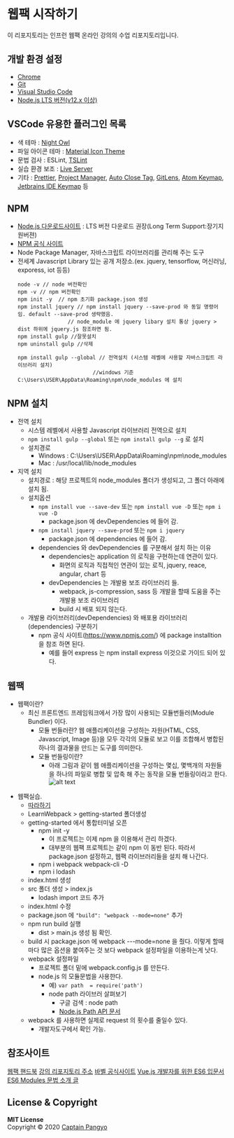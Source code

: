 # 웹팩 시작하기

이 리포지토리는 인프런 웹팩 온라인 강의의 수업 리포지토리입니다.

## 개발 환경 설정

- [Chrome](https://www.google.com/intl/ko/chrome/)
- [Git](https://git-scm.com/downloads)
- [Visual Studio Code](https://code.visualstudio.com/)
- [Node.js LTS 버전(v12.x 이상)](https://nodejs.org/ko/)

## VSCode 유용한 플러그인 목록

- 색 테마 : [Night Owl](https://marketplace.visualstudio.com/items?itemName=sdras.night-owl)
- 파일 아이콘 테마 : [Material Icon Theme](https://marketplace.visualstudio.com/items?itemName=PKief.material-icon-theme)
- 문법 검사 : ESLint, [TSLint](https://marketplace.visualstudio.com/items?itemName=eg2.tslint)
- 실습 환경 보조 : [Live Server](https://marketplace.visualstudio.com/items?itemName=ritwickdey.LiveServer)
- 기타 : [Prettier](https://marketplace.visualstudio.com/items?itemName=esbenp.prettier-vscode), [Project Manager](https://marketplace.visualstudio.com/items?itemName=alefragnani.project-manager), [Auto Close Tag](https://marketplace.visualstudio.com/items?itemName=formulahendry.auto-close-tag), [GitLens](https://marketplace.visualstudio.com/items?itemName=eamodio.gitlens), [Atom Keymap](https://marketplace.visualstudio.com/items?itemName=ms-vscode.atom-keybindings), [Jetbrains IDE Keymap](https://marketplace.visualstudio.com/items?itemName=isudox.vscode-jetbrains-keybindings) 등

## NPM
- [Node.js 다운로드사이트](https://nodejs.org/ko/) : LTS 버전 다운로드 권장(Long Term Support:장기지원버젼)
- [NPM 공식 사이트](https://www.npmjs.com/)
- Node Package Manager, 자바스크립트 라이브러리를 관리해 주는 도구
- 전세계 Javascript Library 있는 공개 저장소.(ex. jquery, tensorflow, 머신러닝, exporess, iot 등등)
	```
	node -v // node 버전확인
	npm -v // npm 버전확인
	npm init -y  // npm 초기화 package.json 생성
	npm install jquery // npm install jquery --save-prod 와 동일 명령어 임. default --save-prod 생략했음.
					// node_module 에 jquery libary 설치 통상 jquery > dist 하위에 jquery.js 참조하면 됨.
	npm install gulp //잘못설치
	npm uninstall gulp //삭제

	npm install gulp --global // 전역설치 (시스템 레벨에 사용할 자바스크립트 라이브러리 설치) 
							//windows 기준 C:\Users\USER\AppData\Roaming\npm\node_modules 에 설치
	```
## NPM 설치
- 전역 설치
	- 시스템 레벨에서 사용할 Javascript 라이브러리 전역으로 설치
	- `npm install gulp --global` 또는 `npm install gulp --g` 로 설치
	- 설치경로 
		- Windows : C:\Users\USER\AppData\Roaming\npm\node_modules
		- Mac : /usr/local/lib/node_modules
- 지역 설치
	- 설치경로 : 해당 프로젝트의 node_modules 폴더가 생성되고, 그 폴더 아래에 설치 됨.
	- 설치옵션
		- `npm install vue --save-dev` 또는 `npm install vue -D` 또는 `npm i vue -D`
			- package.json 에 devDependencies 에 들어 감.
		- `npm install jquery --save-prod` 또는 `npm i jquery`
			-  package.json 에 dependencies 에 들어 감.
		- dependencies 와 devDependencies 를 구분해서 설치 하는 이유
			- dependencies는 application 의 로직을 구현하는데 연관이 있다.
				- 화면의 로직과 직접적인 연관이 있는 로직, jquery, reace, angular, chart 등
			- devDependencies 는 개발용 보조 라이브러리 들.
				- webpack, js-compression, sass 등 개발을 할때 도움을 주는 개발용 보조 라이브러리
                - build 시 배포 되지 않는다.
	- 개발용 라이브러리(devDependencies) 와 배포용 라이브러리(dependencies) 구분하기
		- npm 공식 사이트(https://www.npmjs.com/) 에 package installtion 을 참조 하면 된다.
			- 예를 들어 express 는 npm install express 이것으로 가이드 되어 있다.
			 	
## 웹팩
- 웹팩이란?
	- 최신 프론트엔드 프레임워크에서 가장 많이 사용되는 모듈번들러(Module Bundler) 이다.
		- 모듈 번들러란?
			웹 애플리케이션을 구성하는 자원(HTML, CSS, Javascript, Image 등)을 모두 각각의 모듈로 보고 이를 조합해서 병합된 하나의 결과물을 만드는 도구를 의미한다.
		- 모듈 번들링이란?
			- 아래 그림과 같이 웹 애플리케이션을 구성하는 몇십, 몇백개의 자원들을 하나의 파일로 병합 및 압축 해 주는 동작을 모듈 번들링이라고 한다.	
		![alt text][Module Bundler] 

[Module Bundler]: https://joshua1988.github.io/webpack-guide/assets/img/webpack-bundling.e79747a1.png "모듈 번들링 모형도"

- 웹팩실습.
	- [따라하기](https://joshua1988.github.io/webpack-guide/getting-started.html)
	- LearnWebpack > getting-started 폴더생성
	- getting-started 에서 통합터미널 오픈
		- npm init -y
			- 이 프로젝트는 이제 npm 을 이용해서 관리 하겠다.
			- 대부분의 웹팩 프로젝트는 같이 npm 이 동반 된다. 따라서 package.json 설정하고, 웹팩 라이브러리들을 설치 해 나간다.
		- npm i webpack webpack-cli -D	
		- npm i lodash
	- index.html 생성
	- src 폴더 생성 > index.js
		- lodash import 코드 추가
	- index.html 수정
	- package.json 에 `"build": "webpack --mode=none"` 추가
	- npm run build 실행
		- dist > main.js 생성 됨 확인.
	- build 시 package.json 에 webpack ---mode=none  을 줬다. 이렇게 할때마다 많은 옵션을 붙여주는 것 보다 webpack 설정파일을 이용하는게 낫다.
	- webpack 설정파일
		- 프로젝트 폴더 밑에 webpack.config.js 를 만든다.
		- node.js 의 모듈문법을 사용한다.
			- 예) `var path  = require('path')`
			- node path 라이브러 살펴보기 
				- 구글 검색 : node path
				- [Node.js Path API 문서](https://nodejs.org/api/path.html)
	- webpack 를 사용하면 실제로 request 의 횟수를 줄일수 있다.
		- 개발자도구에서 확인 가능.			


## 참조사이트
[웹팩 핸드북](https://joshua1988.github.io/webpack-guide/guide.html)
[강의 리포지토리 주소](https://github.com/joshua1988/LearnWebpack)
[바벨 공식사이트](https://babeljs.io/)
[Vue.js 개발자를 위한 ES6 입문서](https://joshua1988.github.io/es6-online-book/guide.html)
[ES6 Modules 문법 소개 글](https://joshua1988.github.io/es6-online-book/modules.html)
## License & Copyright

**MIT License** <br>
Copyright © 2020 [Captain Pangyo](https://joshua1988.github.io/)